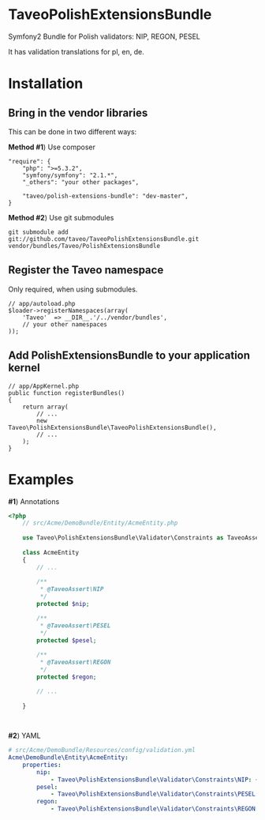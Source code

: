 TaveoPolishExtensionsBundle
===========================

Symfony2 Bundle for Polish validators: NIP, REGON, PESEL

It has validation translations for pl, en, de.

Installation
============

Bring in the vendor libraries
-----------------------------

This can be done in two different ways:

**Method #1**) Use composer

    "require": {
        "php": ">=5.3.2",
        "symfony/symfony": "2.1.*",
        "_others": "your other packages",

        "taveo/polish-extensions-bundle": "dev-master",
    }


**Method #2**) Use git submodules

    git submodule add git://github.com/taveo/TaveoPolishExtensionsBundle.git vendor/bundles/Taveo/PolishExtensionsBundle

Register the Taveo namespace
---------------------------------------------------

Only required, when using submodules.

    // app/autoload.php
    $loader->registerNamespaces(array(
        'Taveo'  => __DIR__.'/../vendor/bundles',
        // your other namespaces
    ));

Add PolishExtensionsBundle to your application kernel
-------------------------------------------------------

    // app/AppKernel.php
    public function registerBundles()
    {
        return array(
            // ...
            new Taveo\PolishExtensionsBundle\TaveoPolishExtensionsBundle(),
            // ...
        );
    }

Examples
========
**#1**) Annotations

```php
<?php
    // src/Acme/DemoBundle/Entity/AcmeEntity.php
    
    use Taveo\PolishExtensionsBundle\Validator\Constraints as TaveoAssert;
    
    class AcmeEntity
    {
        // ...
    
        /**
         * @TaveoAssert\NIP
         */
        protected $nip;

        /**
         * @TaveoAssert\PESEL
         */
        protected $pesel;
    
        /**
         * @TaveoAssert\REGON
         */
        protected $regon;

        // ...
    
    }
    
    
```

**#2**) YAML
``` yaml
# src/Acme/DemoBundle/Resources/config/validation.yml
Acme\DemoBundle\Entity\AcmeEntity:
    properties:
        nip:
            - Taveo\PolishExtensionsBundle\Validator\Constraints\NIP: ~
        pesel:
            - Taveo\PolishExtensionsBundle\Validator\Constraints\PESEL: ~
        regon:
            - Taveo\PolishExtensionsBundle\Validator\Constraints\REGON: ~
```
